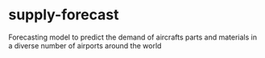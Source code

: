 # supply-forecast
Forecasting model to predict the demand of aircrafts parts and materials in a diverse number of airports around the world
